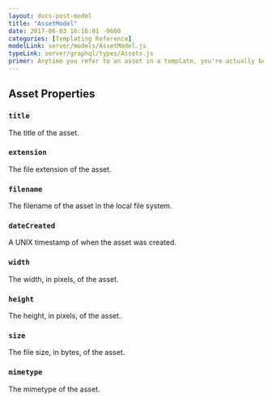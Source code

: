```yaml
---
layout: docs-post-model
title: "AssetModel"
date: 2017-06-03 16:16:01 -0600
categories: [Templating Reference]
modelLink: server/models/AssetModel.js
typeLink: server/graphql/types/Assets.js
primer: Anytime you refer to an asset in a template, you're actually being provided with an AssetModel object.
---
```


## Asset Properties

### `title`
The title of the asset.

### `extension`
The file extension of the asset.

### `filename`
The filename of the asset in the local file system.

### `dateCreated`
A UNIX timestamp of when the asset was created.

### `width`
The width, in pixels, of the asset.

### `height`
The height, in pixels, of the asset.

### `size`
The file size, in bytes, of the asset.

### `mimetype`
The mimetype of the asset.